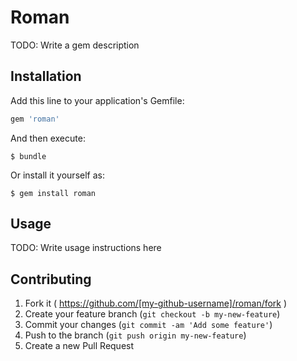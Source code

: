# Roman

TODO: Write a gem description

## Installation

Add this line to your application's Gemfile:

```ruby
gem 'roman'
```

And then execute:

    $ bundle

Or install it yourself as:

    $ gem install roman

## Usage

TODO: Write usage instructions here

## Contributing

1. Fork it ( https://github.com/[my-github-username]/roman/fork )
2. Create your feature branch (`git checkout -b my-new-feature`)
3. Commit your changes (`git commit -am 'Add some feature'`)
4. Push to the branch (`git push origin my-new-feature`)
5. Create a new Pull Request
